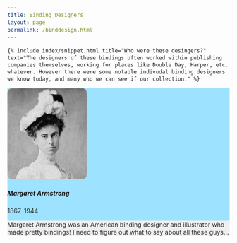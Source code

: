 ```yaml
---
title: Binding Designers
layout: page
permalink: /binddesign.html
---
```

<div class="row">
  <div class="col-md-12">
    
    {% include index/snippet.html title="Who were these desingers?" text="The designers of these bindings often worked within publishing companies themselves, working for places like Double Day, Harper, etc. whatever. However there were some notable indivudal binding designers we know today, and many who we can see if our collection." %}
    
  </div>
    </div>
    
<section class="vh-100" style="background-color: #9de2ff;">
  <div class="container py-5 h-100">
    <div class="row d-flex justify-content-center align-items-center h-100">
      <div class="col col-md-9 col-lg-7 col-xl-5">
        <div class="card" style="border-radius: 15px;">
          <div class="card-body p-4">
            <div class="d-flex text-black">
              <div class="flex-shrink-0">
                <img src= "/objects/margaret_armstrong.jpg"
                  class="img-fluid"
                  style="width: 180px; border-radius: 10px;">
              </div>
              <div class="flex-grow-1 ms-3">
                <h5 class="mb-1">Margaret Armstrong</h5>
                <p class="mb-2 pb-1" style="color: #2b2a2a;">1867-1944</p>
                <div class="d-flex justify-content-start rounded-3 p-2 mb-2"
                  style="background-color: #efefef;">
                  <div>
                    <p class="mb-2 pb-1" style="color: #2b2a2a;">Margaret Armstrong was an American binding designer and illustrator who made pretty bindings! I need to figure out what to say about all these guys...</p>
                  </div>
                  </div>
                </div>
                </div>
              </div>
            </div>
          </div>
        </div>
      </div>
    </div>
  </div>
</section>
